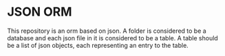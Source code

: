 # JSON ORM
This repository is an orm based on json. A folder is considered to be a
database and each json file in it is considered to be a table. A table should
be a list of json objects, each representing an entry to the table.
